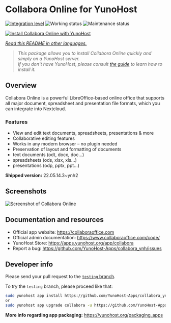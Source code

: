 <!--
N.B.: This README was automatically generated by <https://github.com/YunoHost/apps/tree/master/tools/readme_generator>
It shall NOT be edited by hand.
-->

# Collabora Online for YunoHost

[![Integration level](https://dash.yunohost.org/integration/collabora.svg)](https://ci-apps.yunohost.org/ci/apps/collabora/) ![Working status](https://ci-apps.yunohost.org/ci/badges/collabora.status.svg) ![Maintenance status](https://ci-apps.yunohost.org/ci/badges/collabora.maintain.svg)

[![Install Collabora Online with YunoHost](https://install-app.yunohost.org/install-with-yunohost.svg)](https://install-app.yunohost.org/?app=collabora)

*[Read this README in other languages.](./ALL_README.md)*

> *This package allows you to install Collabora Online quickly and simply on a YunoHost server.*  
> *If you don't have YunoHost, please consult [the guide](https://yunohost.org/install) to learn how to install it.*

## Overview

Collabora Online is a powerful LibreOffice-based online office that supports all major document, spreadsheet and presentation file formats, which you can integrate into Nextcloud.

### Features

- View and edit text documents, spreadsheets, presentations & more
- Collaborative editing features
- Works in any modern browser – no plugin needed
- Preservation of layout and formatting of documents
- text documents (odt, docx, doc…)
- spreadsheets (ods, xlsx, xls…)
- presentations (odp, pptx, ppt…)


**Shipped version:** 22.05.14.3~ynh2

## Screenshots

![Screenshot of Collabora Online](./doc/screenshots/Nextcloud-writer.png)

## Documentation and resources

- Official app website: <https://collaboraoffice.com>
- Official admin documentation: <https://www.collaboraoffice.com/code/>
- YunoHost Store: <https://apps.yunohost.org/app/collabora>
- Report a bug: <https://github.com/YunoHost-Apps/collabora_ynh/issues>

## Developer info

Please send your pull request to the [`testing` branch](https://github.com/YunoHost-Apps/collabora_ynh/tree/testing).

To try the `testing` branch, please proceed like that:

```bash
sudo yunohost app install https://github.com/YunoHost-Apps/collabora_ynh/tree/testing --debug
or
sudo yunohost app upgrade collabora -u https://github.com/YunoHost-Apps/collabora_ynh/tree/testing --debug
```

**More info regarding app packaging:** <https://yunohost.org/packaging_apps>
